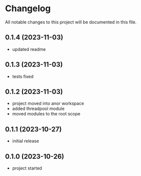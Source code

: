# Changelog

All notable changes to this project will be documented in this file.

## 0.1.4 (2023-11-03)

* updated readme

## 0.1.3 (2023-11-03)

* tests fixed

## 0.1.2 (2023-11-03)

* project moved into anor workspace
* added threadpool module
* moved modules to the root scope

## 0.1.1 (2023-10-27)

* initial release

## 0.1.0 (2023-10-26)

* project started
